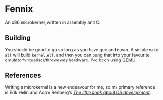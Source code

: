 # Fennix
An x86 microkernel, written in assembly and C.

## Building
You should be good to go so long as you have gcc and nasm. A simple `make all` will build `kernel.elf`, and then you can bung that into your favourite emulator/virtualiser/throwaway hardware. I've been using [QEMU](https://qemu.org/).

## References
Writing a microkernel is a new endeavour for me, so my primary reference is Erik Helin and Adam Renberg's *[The little book about OS development](https://littleosbook.github.io/)*.
